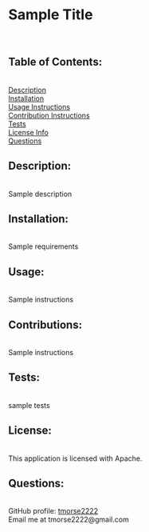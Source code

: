 <h1>Sample Title</h1><br>
      <h2>Table of Contents:</h2><br>
      <a href="#description">Description</a><br>
      <a href="#installation">Installation</a><br>
      <a href="#usage">Usage Instructions</a><br>
      <a href="#contribute">Contribution Instructions</a><br>
      <a href="#tests">Tests</a><br>
      <a href="#license">License Info</a><br>
      <a href="#questions">Questions</a><br>
      <h2>Description:</h2><br>
      Sample description<br>
      <h2>Installation:</h2><br>
      Sample requirements<br>
      <h2>Usage:</h2><br>
      Sample instructions<br>
      <h2>Contributions:</h2><br>
      Sample instructions<br>
      <h2>Tests:</h2><br>
      sample tests<br>
      <h2>License:</h2><br>
      This application is licensed with Apache.<br>
      <h2>Questions:</h2><br>
      GitHub profile: <a href="https://github.com/tmorse2222">tmorse2222</a><br>
      Email me at tmorse2222@gmail.com<br>
      